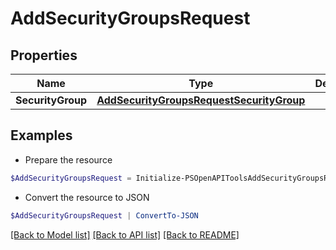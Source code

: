 # AddSecurityGroupsRequest
## Properties

Name | Type | Description | Notes
------------ | ------------- | ------------- | -------------
**SecurityGroup** | [**AddSecurityGroupsRequestSecurityGroup**](AddSecurityGroupsRequestSecurityGroup.md) |  | 

## Examples

- Prepare the resource
```powershell
$AddSecurityGroupsRequest = Initialize-PSOpenAPIToolsAddSecurityGroupsRequest  -SecurityGroup null
```

- Convert the resource to JSON
```powershell
$AddSecurityGroupsRequest | ConvertTo-JSON
```

[[Back to Model list]](../README.md#documentation-for-models) [[Back to API list]](../README.md#documentation-for-api-endpoints) [[Back to README]](../README.md)

